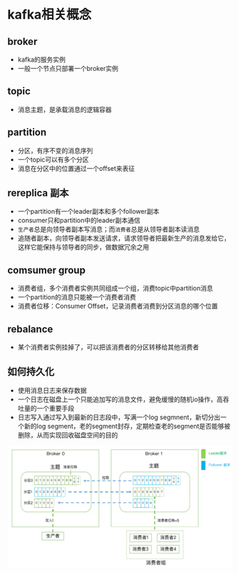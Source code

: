 # kafka相关概念

## broker
- kafka的服务实例
- 一般一个节点只部署一个broker实例


## topic

- 消息主题，是承载消息的逻辑容器

## partition

- 分区，有序不变的消息序列
- 一个topic可以有多个分区
- 消息在分区中的位置通过一个offset来表征


## rereplica 副本

- 一个partition有一个leader副本和多个follower副本
- consumer只和partition中的leader副本通信
- `生产者`总是向领导者副本写消息；而`消费者`总是从领导者副本读消息
- 追随者副本，向领导者副本发送请求，请求领导者把最新生产的消息发给它，这样它能保持与领导者的同步，做数据冗余之用

## comsumer group

- 消费者组，多个消费者实例共同组成一个组，消费topic中partition消息
- 一个partition的消息只能被一个消费者消费
- 消费者位移：Consumer Offset，记录消费者消费到分区消息的哪个位置

## rebalance

- 某个消费者实例挂掉了，可以把该消费者的分区转移给其他消费者



## 如何持久化

- 使用消息日志来保存数据
- 一个日志在磁盘上一个只能追加写的消息文件，避免缓慢的随机io操作，高吞吐量的一个重要手段
- 日志写入通过写入到最新的日志段中，写满一个log segmnent，新切分出一个新的log segment，老的segment封存，定期检查老的segment是否能够被删除，从而实现回收磁盘空间的目的

![kafka概念图](kafka.webp)